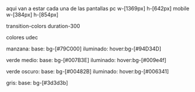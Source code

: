 aqui van a estar cada una de las pantallas
pc w-[1369px] h-[642px]
mobile w-[384px] h-[854px]







transition-colors duration-300

colores udec

manzana:
base:  bg-[#79C000]
iluminado: hover:bg-[#94D34D]


verde medio:
base: bg-[#007B3E]
iluminado: hover:bg-[#009e4f]


verde oscuro:
base: bg-[#00482B]
iluminado: hover:bg-[#006341]

gris:
base: bg-[#3d3d3b]